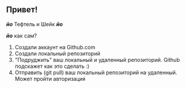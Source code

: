 ## Привет!
**_йо_** Тефтель и Шейк **_йо_**

**_йо_** как сам?

1. Создали аккаунт на Github.com
2. Создали локальный репозиторий
3. "Подруджить" ваш локальный и удаленный репозиторий. Github подскажет как это сделать :)
4. Отправить (git pull) ваш локальный репозиторий на удаленный. Может пройти авторизация
